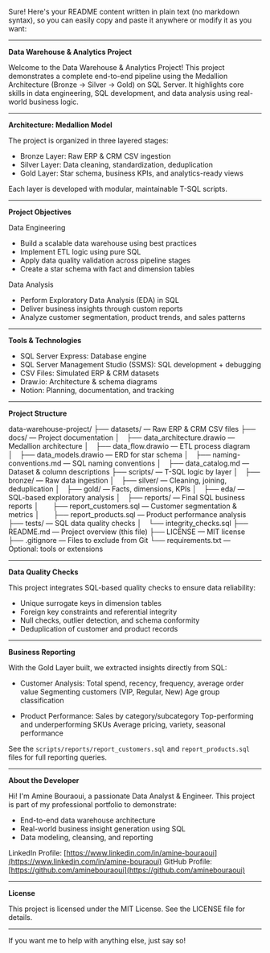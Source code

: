 Sure! Here's your README content written in plain text (no markdown syntax), so you can easily copy and paste it anywhere or modify it as you want:

---

**Data Warehouse & Analytics Project**

Welcome to the Data Warehouse & Analytics Project!
This project demonstrates a complete end-to-end pipeline using the Medallion Architecture (Bronze → Silver → Gold) on SQL Server. It highlights core skills in data engineering, SQL development, and data analysis using real-world business logic.

---

**Architecture: Medallion Model**

The project is organized in three layered stages:

* Bronze Layer: Raw ERP & CRM CSV ingestion
* Silver Layer: Data cleaning, standardization, deduplication
* Gold Layer: Star schema, business KPIs, and analytics-ready views

Each layer is developed with modular, maintainable T-SQL scripts.

---

**Project Objectives**

Data Engineering

* Build a scalable data warehouse using best practices
* Implement ETL logic using pure SQL
* Apply data quality validation across pipeline stages
* Create a star schema with fact and dimension tables

Data Analysis

* Perform Exploratory Data Analysis (EDA) in SQL
* Deliver business insights through custom reports
* Analyze customer segmentation, product trends, and sales patterns

---

**Tools & Technologies**

* SQL Server Express: Database engine
* SQL Server Management Studio (SSMS): SQL development + debugging
* CSV Files: Simulated ERP & CRM datasets
* Draw\.io: Architecture & schema diagrams
* Notion: Planning, documentation, and tracking

---

**Project Structure**

data-warehouse-project/
├── datasets/ — Raw ERP & CRM CSV files
├── docs/ — Project documentation
│ ├── data\_architecture.drawio — Medallion architecture
│ ├── data\_flow\.drawio — ETL process diagram
│ ├── data\_models.drawio — ERD for star schema
│ ├── naming-conventions.md — SQL naming conventions
│ ├── data\_catalog.md — Dataset & column descriptions
├── scripts/ — T-SQL logic by layer
│ ├── bronze/ — Raw data ingestion
│ ├── silver/ — Cleaning, joining, deduplication
│ ├── gold/ — Facts, dimensions, KPIs
│ ├── eda/ — SQL-based exploratory analysis
│ ├── reports/ — Final SQL business reports
│  ├── report\_customers.sql — Customer segmentation & metrics
│  ├── report\_products.sql — Product performance analysis
├── tests/ — SQL data quality checks
│ └── integrity\_checks.sql
├── README.md — Project overview (this file)
├── LICENSE — MIT license
├── .gitignore — Files to exclude from Git
└── requirements.txt — Optional: tools or extensions

---

**Data Quality Checks**

This project integrates SQL-based quality checks to ensure data reliability:

* Unique surrogate keys in dimension tables
* Foreign key constraints and referential integrity
* Null checks, outlier detection, and schema conformity
* Deduplication of customer and product records

---

**Business Reporting**

With the Gold Layer built, we extracted insights directly from SQL:

* Customer Analysis:
  Total spend, recency, frequency, average order value
  Segmenting customers (VIP, Regular, New)
  Age group classification

* Product Performance:
  Sales by category/subcategory
  Top-performing and underperforming SKUs
  Average pricing, variety, seasonal performance

See the `scripts/reports/report_customers.sql` and `report_products.sql` files for full reporting queries.

---

**About the Developer**

Hi! I'm Amine Bouraoui, a passionate Data Analyst & Engineer.
This project is part of my professional portfolio to demonstrate:

* End-to-end data warehouse architecture
* Real-world business insight generation using SQL
* Data modeling, cleansing, and reporting

LinkedIn Profile: [https://www.linkedin.com/in/amine-bouraoui](https://www.linkedin.com/in/amine-bouraoui)
GitHub Profile: [https://github.com/aminebouraoui](https://github.com/aminebouraoui)

---

**License**

This project is licensed under the MIT License.
See the LICENSE file for details.

---

If you want me to help with anything else, just say so!
